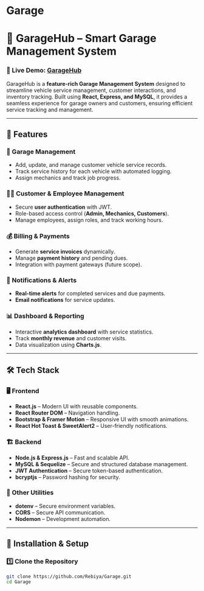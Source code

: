# Garage
# 🚗 GarageHub – Smart Garage Management System

### 🔗 Live Demo: [GarageHub](https://mygaragehub.onrender.com) 

GarageHub is a **feature-rich Garage Management System** designed to streamline vehicle service management, customer interactions, and inventory tracking. Built using **React, Express, and MySQL**, it provides a seamless experience for garage owners and customers, ensuring efficient service tracking and management.

---

## 📌 Features

### 🏢 Garage Management
- Add, update, and manage customer vehicle service records.
- Track service history for each vehicle with automated logging.
- Assign mechanics and track job progress.

### 👨‍🔧 Customer & Employee Management
- Secure **user authentication** with JWT.
- Role-based access control (**Admin, Mechanics, Customers**).
- Manage employees, assign roles, and track working hours.

### 💰 Billing & Payments
- Generate **service invoices** dynamically.
- Manage **payment history** and pending dues.
- Integration with payment gateways (future scope).

### 🔔 Notifications & Alerts
- **Real-time alerts** for completed services and due payments.
- **Email notifications** for service updates.

### 📊 Dashboard & Reporting
- Interactive **analytics dashboard** with service statistics.
- Track **monthly revenue** and customer visits.
- Data visualization using **Charts.js**.

---

## 🛠 Tech Stack

### 🖥️ Frontend
- **React.js** – Modern UI with reusable components.
- **React Router DOM** – Navigation handling.
- **Bootstrap & Framer Motion** – Responsive UI with smooth animations.
- **React Hot Toast & SweetAlert2** – User-friendly notifications.

### 🏗 Backend
- **Node.js & Express.js** – Fast and scalable API.
- **MySQL & Sequelize** – Secure and structured database management.
- **JWT Authentication** – Secure token-based authentication.
- **bcryptjs** – Password hashing for security.

### 🔧 Other Utilities
- **dotenv** – Secure environment variables.
- **CORS** – Secure API communication.
- **Nodemon** – Development automation.

---

## 🚀 Installation & Setup

### 1️⃣ Clone the Repository
```bash
git clone https://github.com/Rebiya/Garage.git
cd Garage
